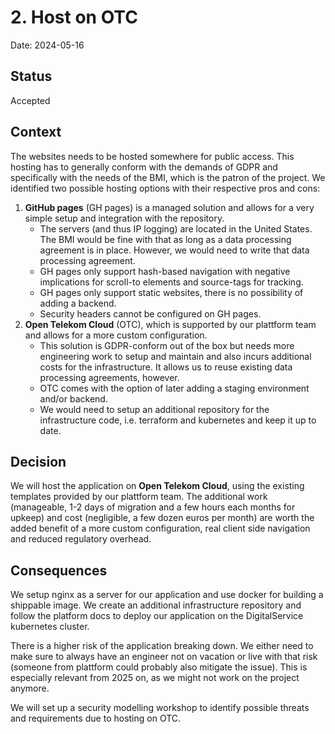# 2. Host on OTC

Date: 2024-05-16

## Status

Accepted

## Context

The websites needs to be hosted somewhere for public access.
This hosting has to generally conform with the demands of GDPR and specifically with the needs of the BMI, which is the patron of the project.
We identified two possible hosting options with their respective pros and cons:

1. **GitHub pages** (GH pages) is a managed solution and allows for a very simple setup and integration with the repository.
   - The servers (and thus IP logging) are located in the United States. The BMI would be fine with that as long as a data processing agreement is in place. However, we would need to write that data processing agreement.
   - GH pages only support hash-based navigation with negative implications for scroll-to elements and source-tags for tracking.
   - GH pages only support static websites, there is no possibility of adding a backend.
   - Security headers cannot be configured on GH pages.
2. **Open Telekom Cloud** (OTC), which is supported by our plattform team and allows for a more custom configuration.
   - This solution is GDPR-conform out of the box but needs more engineering work to setup and maintain and also incurs additional costs for the infrastructure. It allows us to reuse existing data processing agreements, however.
   - OTC comes with the option of later adding a staging environment and/or backend.
   - We would need to setup an additional repository for the infrastructure code, i.e. terraform and kubernetes and keep it up to date.

## Decision

We will host the application on **Open Telekom Cloud**, using the existing templates provided by our plattform team. The additional work (manageable, 1-2 days of migration and a few hours each months for upkeep) and cost (negligible, a few dozen euros per month) are worth the added benefit of a more custom configuration, real client side navigation and reduced regulatory overhead.

## Consequences

We setup nginx as a server for our application and use docker for building a shippable image.
We create an additional infrastructure repository and follow the platform docs to deploy our application on the DigitalService kubernetes cluster.

There is a higher risk of the application breaking down. We either need to make sure to always have an engineer not on vacation or live with that risk (someone from plattform could probably also mitigate the issue). This is especially relevant from 2025 on, as we might not work on the project anymore.

We will set up a security modelling workshop to identify possible threats and requirements due to hosting on OTC.
